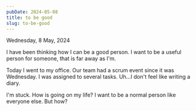 ```yaml
---
pubDate: 2024-05-08
title: to be good
slug: to-be-good
---
```


Wednesday, 8 May, 2024

I have been thinking how I can be a good person. I want to be a useful person for someone, that is far away as I'm.

Today I went to my office. Our team had a scrum event since it was Wednesday. I was assigned to several tasks. Uh...I don't feel like writing a diary.

I'm stuck. How is going on my life? I want to be a normal person like everyone else. But how?